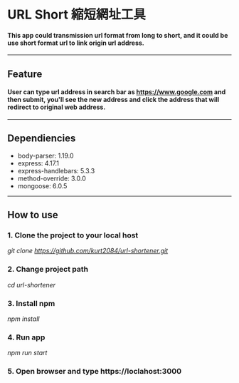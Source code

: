 # URL Short 縮短網址工具
#### This app could transmission url format from long to short, and it could be use short format url to link origin url address.
---  
## Feature
#### User can type url address in search bar as https://www.google.com and then submit, you'll see the new address and click the address that will redirect to original web address.
---
## Dependiencies
* body-parser: 1.19.0
* express: 4.17.1
* express-handlebars: 5.3.3
* method-override: 3.0.0
* mongoose: 6.0.5
---
## How to use
### 1. Clone the project to your local host
<em>git clone https://github.com/kurt2084/url-shortener.git</em>
### 2. Change project path
<em>cd url-shortener</em>
### 3. Install npm
<em>npm install</em>
### 4. Run app
<em>npm run start</em>
### 5. Open browser and type https://loclahost:3000
